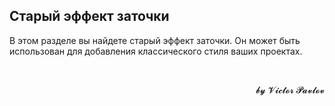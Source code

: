 
<h2>Старый эффект заточки</h2>

<p>В этом разделе вы найдете старый эффект заточки. Он может быть использован для добавления классического стиля ваших проектах.</p>

<p>&nbsp;</p>

<p style="text-align:right">𝓫𝔂 𝓥𝓲𝓬𝓽𝓸𝓻 𝓟𝓪𝓿𝓵𝓸𝓿</p>
